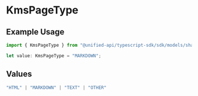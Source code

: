 # KmsPageType

## Example Usage

```typescript
import { KmsPageType } from "@unified-api/typescript-sdk/sdk/models/shared";

let value: KmsPageType = "MARKDOWN";
```

## Values

```typescript
"HTML" | "MARKDOWN" | "TEXT" | "OTHER"
```